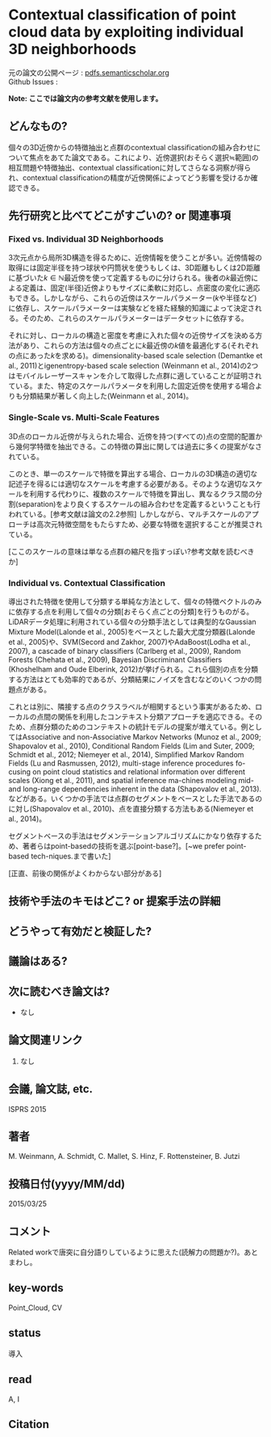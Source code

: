 # Contextual classification of point cloud data by exploiting individual 3D neighborhoods

元の論文の公開ページ : [pdfs.semanticscholar.org](https://pdfs.semanticscholar.org/8a02/611c1f049846d0daa5f7a8844676874020dd.pdf)  
Github Issues : 

**Note: ここでは論文内の参考文献を使用します。**

## どんなもの?
個々の3D近傍からの特徴抽出と点群のcontextual classificationの組み合わせについて焦点をあてた論文である。これにより、近傍選択(おそらく選択≒範囲)の相互問題や特徴抽出、contextual classificationに対してさらなる洞察が得られ、contextual classificationの精度が近傍関係によってどう影響を受けるか確認できる。

## 先行研究と比べてどこがすごいの? or 関連事項
### Fixed vs. Individual 3D Neighborhoods
3次元点から局所3D構造を得るために、近傍情報を使うことが多い。近傍情報の取得には固定半径を持つ球状や円筒状を使うもしくは、3D距離もしくは2D距離に基づいた$k \in \mathbb{N}$最近傍を使って定義するものに分けられる。後者の$k$最近傍による定義は、固定(半径)近傍よりもサイズに柔軟に対応し、点密度の変化に適応もできる。しかしながら、これらの近傍はスケールパラメーター($k$や半径など)に依存し、スケールパラメーターは実験などを経た経験的知識によって決定される。そのため、これらのスケールパラメーターはデータセットに依存する。

それに対し、ローカルの構造と密度を考慮に入れた個々の近傍サイズを決める方法があり、これらの方法は個々の点ごとに$k$最近傍の$k$値を最適化する(それぞれの点にあった$k$を求める)。dimensionality-based scale selection (Demantke et al., 2011)とigenentropy-based scale selection (Weinmann et al., 2014)の2つはモバイルレーザースキャンを介して取得した点群に適していることが証明されている。また、特定のスケールパラメータを利用した固定近傍を使用する場合よりも分類結果が著しく向上した(Weinmann et al., 2014)。

### Single-Scale vs. Multi-Scale Features
3D点のローカル近傍が与えられた場合、近傍を持つ(すべての)点の空間的配置から幾何学特徴を抽出できる。この特徴の算出に関しては過去に多くの提案がなされている。

このとき、単一のスケールで特徴を算出する場合、ローカルの3D構造の適切な記述子を得るには適切なスケールを考慮する必要がある。そのような適切なスケールを利用する代わりに、複数のスケールで特徴を算出し、異なるクラス間の分割(separation)をより良くするスケールの組み合わせを定義するということも行われている。[参考文献は論文の2.2参照] しかしながら、マルチスケールのアプローチは高次元特徴空間をもたらすため、必要な特徴を選択することが推奨されている。

[ここのスケールの意味は単なる点群の縮尺を指すっぽい?参考文献を読むべきか]

### Individual vs. Contextual Classification
導出された特徴を使用して分類する単純な方法として、個々の特徴ベクトルのみに依存する点を利用して個々の分類[おそらく点ごとの分類]を行うものがる。LiDARデータ処理に利用されている個々の分類手法としては典型的なGaussian Mixture Model(Lalonde et al., 2005)をベースとした最大尤度分類器(Lalonde et al., 2005)や、SVM(Secord and Zakhor, 2007)やAdaBoost(Lodha et al., 2007), a cascade of binary classifiers (Carlberg et al., 2009), Random Forests (Chehata et al., 2009), Bayesian Discriminant Classifiers (Khoshelham and Oude Elberink, 2012)が挙げられる。これら個別の点を分類する方法はとても効率的であるが、分類結果にノイズを含むなどのいくつかの問題点がある。

これとは別に、隣接する点のクラスラベルが相関するという事実があるため、ローカルの点間の関係を利用したコンテキスト分類アプローチを適応できる。そのため、点群分類のためのコンテキストの統計モデルの提案が増えている。例としてはAssociative and non-Associative Markov Networks (Munoz et al., 2009; Shapovalov et al., 2010), Conditional Random Fields (Lim and Suter, 2009; Schmidt et al., 2012; Niemeyer et al., 2014), Simplified Markov Random Fields (Lu and Rasmussen, 2012), multi-stage inference procedures fo-cusing on point cloud statistics and relational information over different scales (Xiong et al., 2011), and spatial inference ma-chines modeling mid- and long-range dependencies inherent in the data (Shapovalov et al., 2013).などがある。いくつかの手法では点群のセグメントをベースとした手法であるのに対し(Shapovalov et al., 2010)、点を直接分類する方法もある(Niemeyer et al., 2014)。

セグメントベースの手法はセグメンテーションアルゴリズムにかなり依存するため、著者らはpoint-basedの技術を選ぶ[point-base?]。[~we prefer point-based tech-niques.まで書いた]

[正直、前後の関係がよくわからない部分がある]


## 技術や手法のキモはどこ? or 提案手法の詳細

## どうやって有効だと検証した?

## 議論はある?

## 次に読むべき論文は?
- なし

## 論文関連リンク
1. なし

## 会議, 論文誌, etc.
ISPRS 2015

## 著者
M. Weinmann, A. Schmidt, C. Mallet, S. Hinz, F. Rottensteiner, B. Jutzi

## 投稿日付(yyyy/MM/dd)
2015/03/25

## コメント
Related workで唐突に自分語りしているように思えた(読解力の問題か?)。あとまわし。

## key-words
Point_Cloud, CV

## status
導入

## read
A, I

## Citation
